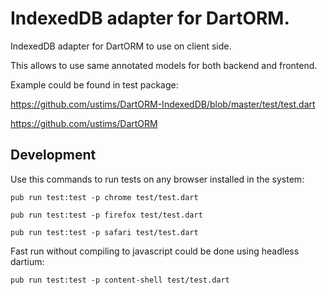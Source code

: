 IndexedDB adapter for DartORM.
===============================

IndexedDB adapter for DartORM to use on client side.

This allows to use same annotated models for both backend and frontend.

Example could be found in test package:

https://github.com/ustims/DartORM-IndexedDB/blob/master/test/test.dart

https://github.com/ustims/DartORM

Development
-----------

Use this commands to run tests on any browser installed in the system:

`pub run test:test -p chrome test/test.dart`

`pub run test:test -p firefox test/test.dart`

`pub run test:test -p safari test/test.dart`

Fast run without compiling to javascript could be done using headless dartium:

`pub run test:test -p content-shell test/test.dart`